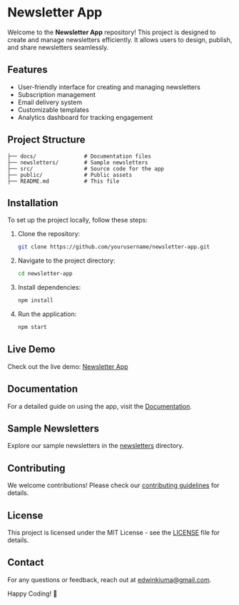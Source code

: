 # Newsletter App

Welcome to the **Newsletter App** repository! This project is designed to create and manage newsletters efficiently. It allows users to design, publish, and share newsletters seamlessly.

## Features
- User-friendly interface for creating and managing newsletters
- Subscription management
- Email delivery system
- Customizable templates
- Analytics dashboard for tracking engagement

## Project Structure
```
├── docs/               # Documentation files
├── newsletters/        # Sample newsletters
├── src/                # Source code for the app
├── public/             # Public assets
├── README.md           # This file
```

## Installation
To set up the project locally, follow these steps:

1. Clone the repository:
   ```sh
   git clone https://github.com/yourusername/newsletter-app.git
   ```
2. Navigate to the project directory:
   ```sh
   cd newsletter-app
   ```
3. Install dependencies:
   ```sh
   npm install
   ```
4. Run the application:
   ```sh
   npm start
   ```

## Live Demo
Check out the live demo: [Newsletter App]([https://yourwebsite.com/newsletter](https://betterglobeforestry.s3.amazonaws.com/newsletterwebsite/newsletter.html))

## Documentation
For a detailed guide on using the app, visit the [Documentation](docs/README.md).

## Sample Newsletters
Explore our sample newsletters in the [newsletters]([newsletters/](https://heyzine.com/flip-book/8bc725923f.html#page/1)) directory.

## Contributing
We welcome contributions! Please check our [contributing guidelines](CONTRIBUTING.md) for details.

## License
This project is licensed under the MIT License - see the [LICENSE](LICENSE) file for details.

## Contact
For any questions or feedback, reach out at [edwinkiuma@gmail.com](mailto:edwinkiuma@gmail.com).

Happy Coding! 🚀

